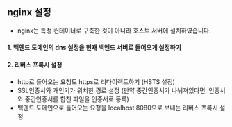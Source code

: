 ## nginx 설정

- nginx는 특정 컨테이너로 구축한 것이 아니라 호스트 서버에 설치하였습니다.

#### 1. 백엔드 도메인의 dns 설정을 현재 백엔드 서버로 들어오게 설정하기 

#### 2. 리버스 프록시 설정

- http로 들어오는 요청도 https로 리다이렉트하기 (HSTS 설정)
- SSL인증서와 개인키가 위치한 경로 설정 (만약 중간인증서가 나눠져있다면, 인증서와 중간인증서를 합친 파일을 인증서로 등록)
- 백엔드 도메인으로 들어오는 요청을 localhost:8080으로 보내는 리버스 프록시 설정